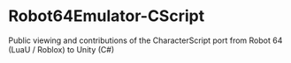 # Robot64Emulator-CScript
Public viewing and contributions of the CharacterScript port from Robot 64 (LuaU / Roblox) to Unity (C#)
